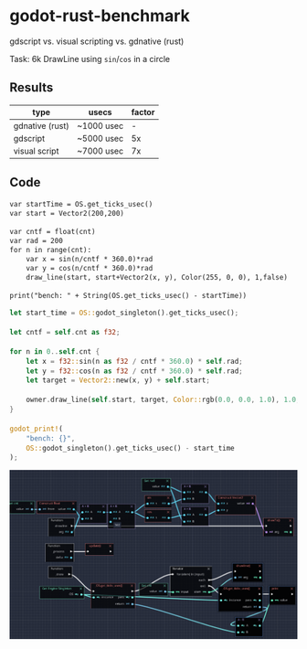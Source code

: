 # godot-rust-benchmark

gdscript vs. visual scripting vs. gdnative (rust)

Task: 6k DrawLine using `sin`/`cos` in a circle

## Results

| type|usecs | factor| 
|---|---|---|
| gdnative (rust) | ~1000 usec | - |
| gdscript | ~5000 usec | 5x |
| visual script | ~7000 usec | 7x |


## Code

```
var startTime = OS.get_ticks_usec()
var start = Vector2(200,200)

var cntf = float(cnt)
var rad = 200
for n in range(cnt):
    var x = sin(n/cntf * 360.0)*rad
    var y = cos(n/cntf * 360.0)*rad
    draw_line(start, start+Vector2(x, y), Color(255, 0, 0), 1,false)

print("bench: " + String(OS.get_ticks_usec() - startTime))
```

```rust
let start_time = OS::godot_singleton().get_ticks_usec();

let cntf = self.cnt as f32;

for n in 0..self.cnt {
    let x = f32::sin(n as f32 / cntf * 360.0) * self.rad;
    let y = f32::cos(n as f32 / cntf * 360.0) * self.rad;
    let target = Vector2::new(x, y) + self.start;

    owner.draw_line(self.start, target, Color::rgb(0.0, 0.0, 1.0), 1.0, false)
}

godot_print!(
    "bench: {}",
    OS::godot_singleton().get_ticks_usec() - start_time
);
```

![vsbench](VisScript.png)